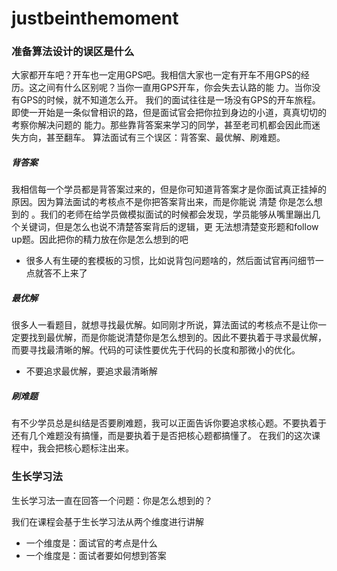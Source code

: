 # justbeinthemoment

### 

### 准备算法设计的误区是什么

⼤家都开⻋吧？开⻋也⼀定⽤GPS吧。我相信⼤家也⼀定有开⻋不⽤GPS的经历。这之间有什么区别呢？当你⼀直⽤GPS开⻋，你会失去认路的能 ⼒。当你没有GPS的时候，就不知道怎么开。 我们的⾯试往往是⼀场没有GPS的开⻋旅程。即使⼀开始是⼀条似曾相识的路，但是⾯试官会把你拉到身边的⼩道，真真切切的考察你解决问题的 能⼒。那些靠背答案来学习的同学，甚⾄⽼司机都会因此⽽迷失⽅向，甚⾄翻⻋。 算法⾯试有三个误区：背答案、最优解、刷难题。

##### 背答案

我相信每⼀个学员都是背答案过来的，但是你可知道背答案才是你⾯试真正挂掉的原因。因为算法⾯试的考核点不是你把答案背出来，⽽是你能说 清楚 你是怎么想到的 。我们的⽼师在给学员做模拟⾯试的时候都会发现，学员能够从嘴⾥蹦出⼏个关键词，但是怎么也说不清楚答案背后的逻辑，更 ⽆法想清楚变形题和follow up题。因此把你的精⼒放在你是怎么想到的吧

* 很多人有生硬的套模板的习惯，比如说背包问题啥的，然后面试官再问细节一点就答不上来了

##### 最优解

很多⼈⼀看题⽬，就想寻找最优解。如同刚才所说，算法⾯试的考核点不是让你⼀定要找到最优解，⽽是你能说清楚你是怎么想到的。因此不要执着于寻求最优解，⽽要寻找最清晰的解。代码的可读性要优先于代码的⻓度和那微⼩的优化。

* 不要追求最优解，要追求最清晰解

##### 刷难题

有不少学员总是纠结是否要刷难题，我可以正⾯告诉你要追求核⼼题。不要执着于还有⼏个难题没有搞懂，⽽是要执着于是否把核⼼题都搞懂了。 在我们的这次课程中，我会把核⼼题标注出来。

### ⽣⻓学习法

⽣⻓学习法一直在回答⼀个问题：你是怎么想到的？

我们在课程会基于⽣⻓学习法从两个维度进⾏讲解

* ⼀个维度是：⾯试官的考点是什么
* ⼀个维度是：⾯试者要如何想到答案



